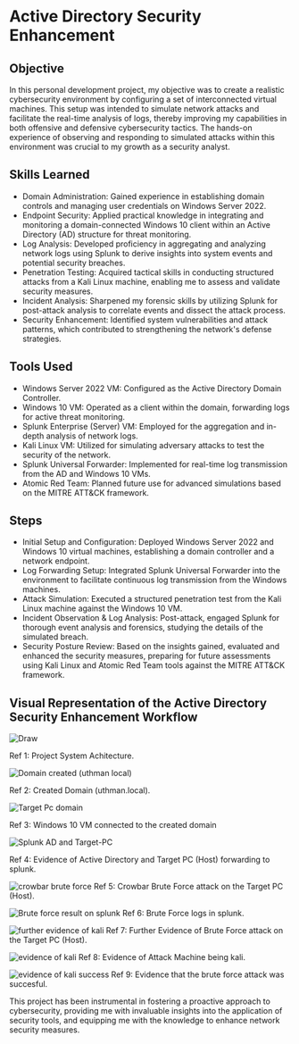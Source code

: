 # Active Directory Security Enhancement
 
## Objective

In this personal development project, my objective was to create a realistic cybersecurity environment by configuring a set of interconnected virtual machines. This setup was intended to simulate network attacks and facilitate the real-time analysis of logs, thereby improving my capabilities in both offensive and defensive cybersecurity tactics. The hands-on experience of observing and responding to simulated attacks within this environment was crucial to my growth as a security analyst.

## Skills Learned

- Domain Administration: Gained experience in establishing domain controls and managing user credentials on Windows Server 2022.
- Endpoint Security: Applied practical knowledge in integrating and monitoring a domain-connected Windows 10 client within an Active Directory (AD) structure for threat monitoring.
- Log Analysis: Developed proficiency in aggregating and analyzing network logs using Splunk to derive insights into system events and potential security breaches.
- Penetration Testing: Acquired tactical skills in conducting structured attacks from a Kali Linux machine, enabling me to assess and validate security measures.
- Incident Analysis: Sharpened my forensic skills by utilizing Splunk for post-attack analysis to correlate events and dissect the attack process.
- Security Enhancement: Identified system vulnerabilities and attack patterns, which contributed to strengthening the network's defense strategies.

## Tools Used

- Windows Server 2022 VM: Configured as the Active Directory Domain Controller.
- Windows 10 VM: Operated as a client within the domain, forwarding logs for active threat monitoring.
- Splunk Enterprise (Server) VM: Employed for the aggregation and in-depth analysis of network logs.
- Kali Linux VM: Utilized for simulating adversary attacks to test the security of the network.
- Splunk Universal Forwarder: Implemented for real-time log transmission from the AD and Windows 10 VMs.
- Atomic Red Team: Planned future use for advanced simulations based on the MITRE ATT&CK framework.


## Steps

- Initial Setup and Configuration: Deployed Windows Server 2022 and Windows 10 virtual machines, establishing a domain controller and a network endpoint.
- Log Forwarding Setup: Integrated Splunk Universal Forwarder into the environment to facilitate continuous log transmission from the Windows machines.
- Attack Simulation: Executed a structured penetration test from the Kali Linux machine against the Windows 10 VM.
- Incident Observation & Log Analysis: Post-attack, engaged Splunk for thorough event analysis and forensics, studying the details of the simulated breach.
- Security Posture Review: Based on the insights gained, evaluated and enhanced the security measures, preparing for future assessments using Kali Linux and Atomic Red Team tools against the MITRE ATT&CK framework.


## Visual Representation of the Active Directory Security Enhancement Workflow


![Draw](https://github.com/Falola-Uthman/Active-Directory-Security-Enhancement/assets/50869547/0308d907-9b89-4545-9a71-2c895eeba215)

Ref 1: Project System Achitecture.

![Domain created (uthman local)](https://github.com/Falola-Uthman/Active-Directory-Security-Enhancement/assets/50869547/bb4b20a5-619e-4aeb-a594-97d679fe6e4e)

Ref 2: Created Domain (uthman.local).

![Target Pc domain](https://github.com/Falola-Uthman/Active-Directory-Security-Enhancement/assets/50869547/b0090494-51d9-4b37-b3bf-e668cda141de)

Ref 3: Windows 10 VM connected to the created domain

![Splunk AD and Target-PC](https://github.com/Falola-Uthman/Active-Directory-Security-Enhancement/assets/50869547/22648dcb-f1bc-42e6-ac5c-5ab60eb06448)

Ref 4: Evidence of Active Directory and Target PC (Host) forwarding to splunk.

![crowbar brute force](https://github.com/Falola-Uthman/Active-Directory-Security-Enhancement/assets/50869547/b7595512-5450-4bd3-af30-5e599deb20f3)
Ref 5: Crowbar Brute Force attack on the Target PC (Host).

![Brute force result on splunk](https://github.com/Falola-Uthman/Active-Directory-Security-Enhancement/assets/50869547/dfd77c21-9416-4f0b-a923-177d4e8c31f5)
Ref 6: Brute Force logs in splunk.

![further evidence of kali](https://github.com/Falola-Uthman/Active-Directory-Security-Enhancement/assets/50869547/7c62ecd3-698d-4dc6-bec4-1bc0b5ec9efa)
Ref 7: Further Evidence of Brute Force attack on the Target PC (Host).

![evidence of kali](https://github.com/Falola-Uthman/Active-Directory-Security-Enhancement/assets/50869547/a5beaa8d-07de-42cb-a823-f78c6906a1f6)
Ref 8: Evidence of Attack Machine being kali.

![evidence of kali success](https://github.com/Falola-Uthman/Active-Directory-Security-Enhancement/assets/50869547/0bd8cb68-fdb4-46fd-a566-fdc9aca8e59e)
Ref 9: Evidence that the brute force attack was succesful.

This project has been instrumental in fostering a proactive approach to cybersecurity, providing me with invaluable insights into the application of security tools, and equipping me with the knowledge to enhance network security measures.
